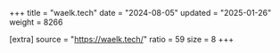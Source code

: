 +++
title = "waelk.tech"
date = "2024-08-05"
updated = "2025-01-26"
weight = 8266

[extra]
source = "https://waelk.tech/"
ratio = 59
size = 8
+++
